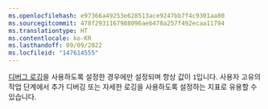 ```yaml
---
ms.openlocfilehash: e97366a49253e628513ace9247bb7f4c9301aa80
ms.sourcegitcommit: 478f2931167988096ae6478a257f492ecaa11794
ms.translationtype: HT
ms.contentlocale: ko-KR
ms.lasthandoff: 09/09/2022
ms.locfileid: "147614555"
---
```

[디버그 로깅](/actions/monitoring-and-troubleshooting-workflows/enabling-debug-logging)을 사용하도록 설정한 경우에만 설정되며 항상 값이 `1`입니다. 사용자 고유의 작업 단계에서 추가 디버깅 또는 자세한 로깅을 사용하도록 설정하는 지표로 유용할 수 있습니다.
